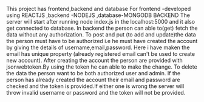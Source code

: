 This project has frontend,backend and database
For frontend -developed using REACTJS ,backend -NODEJS ,database-MONGODB
BACKEND
The server will start after running node index.js in the localhost:5000 and it also get connected to database.
In backend the person can able to(get) fetch the data without any authorization.
To post and put (to add and update)the data the person must have to be authorized i.e he must have created the account by giving the details of username,email,password.
Here i have maken the email has unique property (already registered email can't be used to create new account).
After creating the account the person are provided with jsonwebtoken.By using the token he can able to make the change.
To delete the data the person want to be both authorized user and admin.
If the person has already created the account their email and password are checked and the token is provided.If either one is wrong the server will throw invalid username or password and the token will not be provided.



